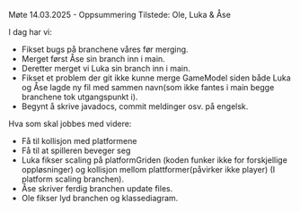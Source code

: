 Møte 14.03.2025 - Oppsummering
Tilstede: Ole, Luka & Åse

I dag har vi:
- Fikset bugs på branchene våres før merging.
- Merget først Åse sin branch inn i main.
- Deretter merget vi Luka sin branch inn i main.
- Fikset et problem der git ikke kunne merge GameModel siden både Luka og Åse lagde ny fil med sammen navn(som ikke fantes i main begge branchene tok utgangspunkt i).
- Begynt å skrive javadocs, commit meldinger osv. på engelsk.

Hva som skal jobbes med videre:
- Få til kollisjon med platformene
- Få til at spilleren beveger seg
- Luka fikser scaling på platformGriden (koden funker ikke for forskjellige oppløsninger) og kollisjon mellom plattformer(påvirker ikke player) (I platform scaling branchen).
- Åse skriver ferdig branchen update files. 
- Ole fikser lyd branchen og klassediagram.